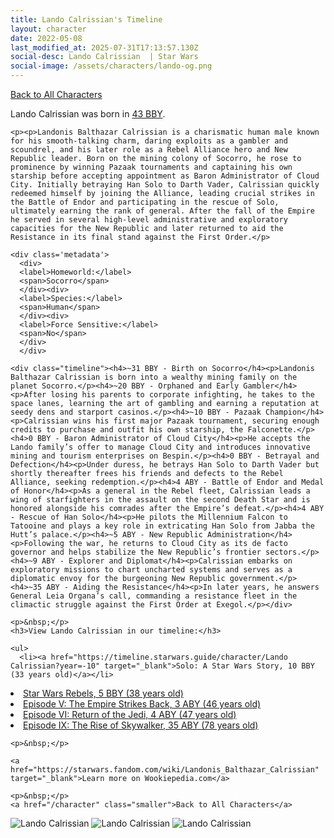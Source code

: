 ```yaml
---
title: Lando Calrissian's Timeline
layout: character
date: 2022-05-08
last_modified_at: 2025-07-31T17:13:57.130Z
social-desc: Lando Calrissian  | Star Wars
social-image: /assets/characters/lando-og.png
---
```

<a href="/character" class="smaller">Back to All Characters</a>

<div class="character-profile container">
  <div class="col-10">
    <p>
    Lando Calrissian             was born in <a href="https://timeline.starwars.guide/character/Lando Calrissian?year=-43" target="_blank">43 BBY</a>.
    </p>

    <p><p>Landonis Balthazar Calrissian is a charismatic human male known for his smooth-talking charm, daring exploits as a gambler and scoundrel, and his later role as a Rebel Alliance hero and New Republic leader. Born on the mining colony of Socorro, he rose to prominence by winning Pazaak tournaments and captaining his own starship before accepting appointment as Baron Administrator of Cloud City. Initially betraying Han Solo to Darth Vader, Calrissian quickly redeemed himself by joining the Alliance, leading crucial strikes in the Battle of Endor and participating in the rescue of Solo, ultimately earning the rank of general. After the fall of the Empire he served in several high-level administrative and exploratory capacities for the New Republic and later returned to aid the Resistance in its final stand against the First Order.</p>
    
    <div class='metadata'>
      <div>
      <label>Homeworld:</label>
      <span>Socorro</span>
      </div><div>
      <label>Species:</label>
      <span>Human</span>
      </div><div>
      <label>Force Sensitive:</label>
      <span>No</span>
      </div>
      </div>

    <div class="timeline"><h4>~31 BBY - Birth on Socorro</h4><p>Landonis Balthazar Calrissian is born into a wealthy mining family on the planet Socorro.</p><h4>~20 BBY - Orphaned and Early Gambler</h4><p>After losing his parents to corporate infighting, he takes to the space lanes, learning the art of gambling and earning a reputation at seedy dens and starport casinos.</p><h4>~10 BBY - Pazaak Champion</h4><p>Calrissian wins his first major Pazaak tournament, securing enough credits to purchase and outfit his own starship, the Falconette.</p><h4>0 BBY - Baron Administrator of Cloud City</h4><p>He accepts the Lando family’s offer to manage Cloud City and introduces innovative mining and tourism enterprises on Bespin.</p><h4>0 BBY - Betrayal and Defection</h4><p>Under duress, he betrays Han Solo to Darth Vader but shortly thereafter frees his friends and defects to the Rebel Alliance, seeking redemption.</p><h4>4 ABY - Battle of Endor and Medal of Honor</h4><p>As a general in the Rebel fleet, Calrissian leads a wing of starfighters in the assault on the second Death Star and is honored alongside his comrades after the Empire’s defeat.</p><h4>4 ABY - Rescue of Han Solo</h4><p>He pilots the Millennium Falcon to Tatooine and plays a key role in extricating Han Solo from Jabba the Hutt’s palace.</p><h4>~5 ABY - New Republic Administration</h4><p>Following the war, he returns to Cloud City as its de facto governor and helps stabilize the New Republic’s frontier sectors.</p><h4>~9 ABY - Explorer and Diplomat</h4><p>Calrissian embarks on exploratory missions to chart uncharted systems and serves as a diplomatic envoy for the burgeoning New Republic government.</p><h4>~35 ABY - Aiding the Resistance</h4><p>In later years, he answers General Leia Organa’s call, commanding a resistance fleet in the climactic struggle against the First Order at Exegol.</p></div>
    
    <p>&nbsp;</p>
    <h3>View Lando Calrissian in our timeline:</h3>

    <ul>
      <li><a href="https://timeline.starwars.guide/character/Lando Calrissian?year=-10" target="_blank">Solo: A Star Wars Story, 10 BBY (33 years old)</a></li>
  <li><a href="https://timeline.starwars.guide/character/Lando Calrissian?year=-5" target="_blank">Star Wars Rebels, 5 BBY (38 years old)</a></li>
  <li><a href="https://timeline.starwars.guide/character/Lando Calrissian?year=3" target="_blank">Episode V: The Empire Strikes Back, 3 ABY (46 years old)</a></li>
  <li><a href="https://timeline.starwars.guide/character/Lando Calrissian?year=4" target="_blank">Episode VI: Return of the Jedi, 4 ABY (47 years old)</a></li>
  <li><a href="https://timeline.starwars.guide/character/Lando Calrissian?year=35" target="_blank">Episode IX: The Rise of Skywalker, 35 ABY (78 years old)</a></li>
    </ul>

    <p>&nbsp;</p>

    <a href="https://starwars.fandom.com/wiki/Landonis_Balthazar_Calrissian" target="_blank">Learn more on Wookiepedia.com</a>

    <p>&nbsp;</p>
    <a href="/character" class="smaller">Back to All Characters</a>
  </div>
  <div class="character_image col-2">
    <img src="https://timeline.starwars.guide//images/lando-og.png" alt="Lando Calrissian" />
<img src="https://timeline.starwars.guide//images/lando-old.png" alt="Lando Calrissian" />
    <img src="https://timeline.starwars.guide//images/lando-young.png" alt="Lando Calrissian" />
    <script async src="https://pagead2.googlesyndication.com/pagead/js/adsbygoogle.js?client=ca-pub-6056590143595280"
        crossorigin="anonymous"></script>
    <!-- starwars character -->
    <ins class="adsbygoogle"
        style="display:block"
        data-ad-client="ca-pub-6056590143595280"
        data-ad-slot="1622037034"
        data-ad-format="auto"
        data-full-width-responsive="true"></ins>
    <script>
        (adsbygoogle = window.adsbygoogle || []).push({});
    </script>
  </div>
</div>
